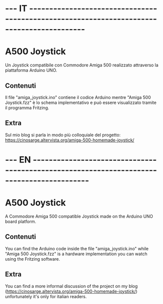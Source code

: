 # --- IT ------------------------------------------------------------------------------------------
# A500 Joystick
Un Joystick compatibile con Commodore Amiga 500 realizzato attraverso la piattaforma Arduino UNO.

## Contenuti
Il file "amiga_joystick.ino" contiene il codice Arduino mentre "Amiga 500 Joystick.fzz" è lo schema implementativo e può essere visualizzato tramite il programma Fritzing.

## Extra
Sul mio blog si parla in modo più colloquiale del progetto: https://cinosarge.altervista.org/amiga-500-homemade-joystick/

# --- EN ------------------------------------------------------------------------------------------
# A500 Joystick
A Commodore Amiga 500 compatible Joystick made on the Arduino UNO board platform.

## Contenuti
You can find the Arduino code inside the file "amiga_joystick.ino" while "Amiga 500 Joystick.fzz" is a hardware implementation you can watch using the Fritzing software.

## Extra
You can find a more informal discussion of the project on my blog (https://cinosarge.altervista.org/amiga-500-homemade-joystick/) unfortunately it's only for italian readers.
